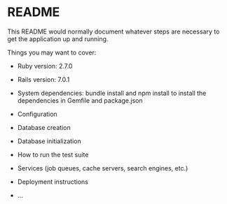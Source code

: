 # README

This README would normally document whatever steps are necessary to get the
application up and running.

Things you may want to cover:

* Ruby version: 2.7.0

* Rails version: 7.0.1

* System dependencies: bundle install and npm install to install the dependencies in Gemfile and package.json

* Configuration

* Database creation

* Database initialization

* How to run the test suite

* Services (job queues, cache servers, search engines, etc.)

* Deployment instructions

* ...
